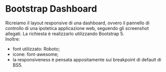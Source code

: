 # Bootstrap Dashboard

Ricreiamo il layout responsive di una dashboard, ovvero il pannello di controllo di una ipotetica applicazione web, seguendo gli screenshot allegati. La richiesta è realizzarlo utilizzando Bootstrap 5.  
Inoltre:
- font utilizzato: Roboto;
- icone: font-awesome;
- la responsiveness è pensata appositamente sui breakpoint di default di BS5.  
